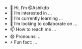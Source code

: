 - 👋 Hi, I’m @Ashikdb
- 👀 I’m interested in ...
- 🌱 I’m currently learning ...
- 💞️ I’m looking to collaborate on ...
- 📫 How to reach me ...
- 😄 Pronouns: ...
- ⚡ Fun fact: ...

<!---
Ashikdb/Ashikdb is a ✨ special ✨ repository because its `README.md` (this file) appears on your GitHub profile.
You can click the Preview link to take a look at your changes.
--->

